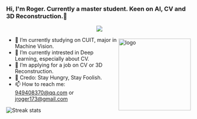 ### Hi, I'm Roger. Currently a master student. Keen on AI, CV and 3D Reconstruction.👋
<p align="center">
  <img align='center' src='https://images.unsplash.com/photo-1682687219570-4c596363fd96?ixlib=rb-4.0.3&ixid=M3wxMjA3fDF8MHxwaG90by1wYWdlfHx8fGVufDB8fHx8fA%3D%3D&auto=format&fit=crop&w=1675&q=80'><br>
</p>

<img src="https://github-readme-stats.vercel.app/api?username=Rogerlv51&show_icons=true" alt="logo" height="195" align="right" style="margin: 5px; margin-bottom: 20px;" />

- 🔭 I’m currently studying on CUIT, major in Machine Vision.
- 🌱 I’m currently intrested in Deep Learning, especially about CV.
- 🤔 I’m applying for a job on CV or 3D Reconstruction.
- 💬 Credo: Stay Hungry, Stay Foolish.
- 📫 How to reach me: 949408370@qq.com or jroger173@gmail.com





![Streak stats](https://github-readme-streak-stats.herokuapp.com/?user=Rogerlv51&show_icons=true&theme=tokyonight)

